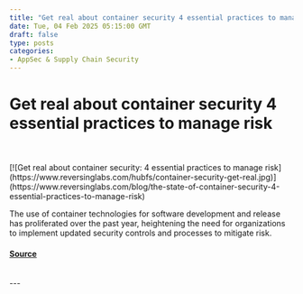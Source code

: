 ```yaml
---
title: "Get real about container security 4 essential practices to manage risk"
date: Tue, 04 Feb 2025 05:15:00 GMT
draft: false
type: posts
categories: 
- AppSec & Supply Chain Security
---
```

# Get real about container security 4 essential practices to manage risk

<br/>

<br/>
[![Get real about container security: 4 essential practices to manage risk](https://www.reversinglabs.com/hubfs/container-security-get-real.jpg)](https://www.reversinglabs.com/blog/the-state-of-container-security-4-essential-practices-to-manage-risk)

The use of container technologies for software development and release has proliferated over the past year, heightening the need for organizations to implement updated security controls and processes to mitigate risk.

#### [Source](https://www.reversinglabs.com/blog/the-state-of-container-security-4-essential-practices-to-manage-risk)

<br/>
---
